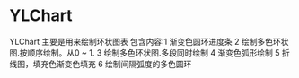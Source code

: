 # YLChart
YLChart  主要是用来绘制环状图表
包含内容:1 渐变色圆环进度条
        2 绘制多色环状图.按顺序绘制。从0 ~ 1.
        3 绘制多色环状图.多段同时绘制
        4 渐变色弧形绘制
        5 折线图，填充色渐变色填充
        6 绘制间隔弧度的多色圆环
